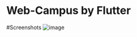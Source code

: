 # Web-Campus by Flutter
#Screenshots
![image](https://user-images.githubusercontent.com/72561335/120891760-e3096500-c627-11eb-9d2d-d01c5d51f6d3.png)


